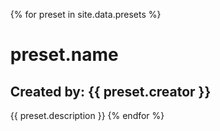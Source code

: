 <ul>
{% for preset in site.data.presets %}
  <h1>preset.name</h1>
<h2>Created by: {{ preset.creator }}</h2>
  <a>{{ preset.description }}</a>
{% endfor %}
</ul>
